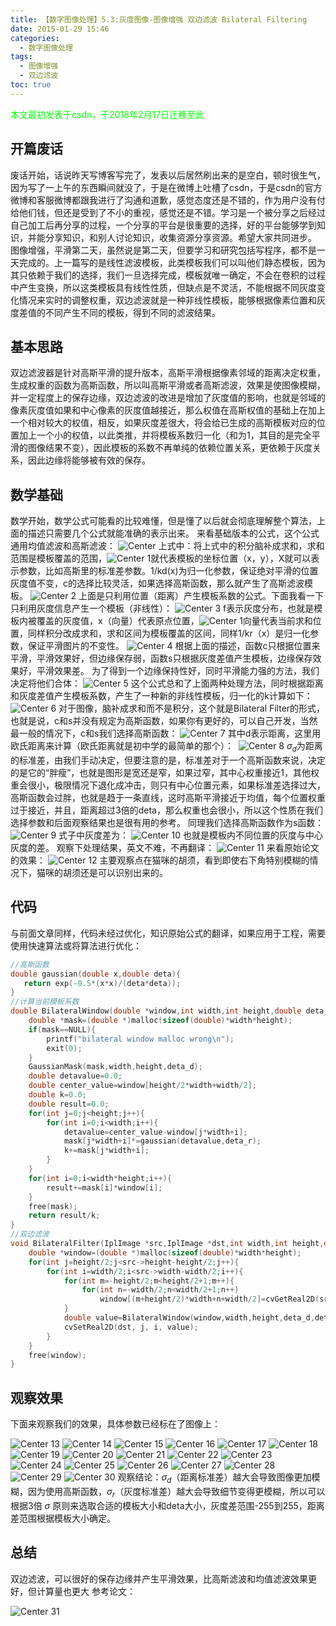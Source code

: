 ```yaml
---
title: 【数字图像处理】5.3:灰度图像-图像增强 双边滤波 Bilateral Filtering
date: 2015-01-29 15:46
categories:
  - 数字图像处理
tags:
  - 图像增强
  - 双边滤波
toc: true
---
```

<font color="00FF00">本文最初发表于csdn，于2018年2月17日迁移至此</font>
## 开篇废话
废话开始，话说昨天写博客写完了，发表以后居然刷出来的是空白，顿时很生气，因为写了一上午的东西瞬间就没了，于是在微博上吐槽了csdn，于是csdn的官方微博和客服微博都跟我进行了沟通和道歉，感觉态度还是不错的，作为用户没有付给他们钱，但还是受到了不小的重视，感觉还是不错。学习是一个被分享之后经过自己加工后再分享的过程，一个分享的平台是很重要的选择，好的平台能够学到知识，并能分享知识，和别人讨论知识，收集资源分享资源。希望大家共同进步。
图像增强，平滑第二天，虽然说是第二天，但要学习和研究包括写程序，都不是一天完成的。上一篇写的是线性滤波模板，此类模板我们可以叫他们静态模板，因为其只依赖于我们的选择，我们一旦选择完成，模板就唯一确定，不会在卷积的过程中产生变换，所以这类模板具有线性性质，但缺点是不灵活，不能根据不同灰度变化情况来实时的调整权重，双边滤波就是一种非线性模板，能够根据像素位置和灰度差值的不同产生不同的模板，得到不同的滤波结果。
## 基本思路
双边滤波器是针对高斯平滑的提升版本，高斯平滑根据像素邻域的距离决定权重，生成权重的函数为高斯函数，所以叫高斯平滑或者高斯滤波，效果是使图像模糊，并一定程度上的保存边缘，双边滤波的改进是增加了灰度值的影响，也就是邻域的像素灰度值如果和中心像素的灰度值越接近，那么权值在高斯权值的基础上在加上一个相对较大的权值，相反，如果灰度差很大，将会给已生成的高斯模板对应的位置加上一个小的权值，以此类推，并将模板系数归一化（和为1，其目的是完全平滑的图像结果不变），因此模板的系数不再单纯的依赖位置关系，更依赖于灰度关系，因此边缘将能够被有效的保存。
## 数学基础
数学开始，数学公式可能看的比较难懂，但是懂了以后就会彻底理解整个算法，上面的描述只需要几个公式就能准确的表示出来。
来看基础版本的公式，这个公式通用均值滤波和高斯滤波：
![Center][]
上式中：将上式中的积分脑补成求和，求和范围是模板覆盖的范围，![Center 1][]就代表模板的坐标位置（x，y），X就可以表示参数，比如高斯里的标准差参数。1/kd(x)为归一化参数，保证绝对平滑的位置灰度值不变，c的选择比较灵活，如果选择高斯函数，那么就产生了高斯滤波模板。
![Center 2][]
上面是只利用位置（距离）产生模板系数的公式。下面我看一下只利用灰度信息产生一个模板（非线性）：
![Center 3][]
f表示灰度分布，也就是模板内被覆盖的灰度值，x（向量）代表原点位置，![Center 1][]向量代表当前求和位置，同样积分改成求和，求和区间为模板覆盖的区间，同样1/kr（x）是归一化参数，保证平滑图片的不变性。
![Center 4][]
根据上面的描述，函数c只根据位置来平滑，平滑效果好，但边缘保存弱，函数s只根据灰度差值产生模板，边缘保存效果好，平滑效果差。
为了得到一个边缘保持性好，同时平滑能力强的方法，我们决定将他们合体：
![Center 5][]
这个公式总和了上面两种处理方法，同时根据距离和灰度差值产生模板系数，产生了一种新的非线性模板，归一化的k计算如下：
![Center 6][]
对于图像，脑补成求和而不是积分，这个就是Bilateral Filter的形式，也就是说，c和s并没有规定为高斯函数，如果你有更好的，可以自己开发，当然最一般的情况下，c和s我们选择高斯函数：
![Center 7][]
其中d表示距离，这里用欧氏距离来计算（欧氏距离就是初中学的最简单的那个）： 
![Center 8][]
$\sigma_d$为距离的标准差，由我们手动决定，但要注意的是，标准差对于一个高斯函数来说，决定的是它的“胖瘦”，也就是图形是宽还是窄，如果过窄，其中心权重接近1，其他权重会很小，极限情况下退化成冲击，则只有中心位置元素，如果标准差选择过大，高斯函数会过胖，也就是趋于一条直线，这时高斯平滑接近于均值，每个位置权重过于接近，并且，距离超过3倍的deta，那么权重也会很小，所以这个性质在我们选择参数和后面观察结果也是很有用的参考。
同理我们选择高斯函数作为s函数：
![Center 9][]
式子中灰度差为：
![Center 10][]
也就是模板内不同位置的灰度与中心灰度的差。
观察下处理结果，英文不难，不再翻译：
![Center 11][]
来看原始论文的效果：
![Center 12][]
主要观察点在猫咪的胡须，看到即使右下角特别模糊的情况下，猫咪的胡须还是可以识别出来的。
## 代码
与前面文章同样，代码未经过优化，知识原始公式的翻译，如果应用于工程，需要使用快速算法或将算法进行优化：
```c++
//高斯函数
double gaussian(double x,double deta){
   return exp(-0.5*(x*x)/(deta*deta));
}
//计算当前模板系数
double BilateralWindow(double *window,int width,int height,double deta_d,double deta_r){
    double *mask=(double *)malloc(sizeof(double)*width*height);
    if(mask==NULL){
        printf("bilateral window malloc wrong\n");
        exit(0);
    }
    GaussianMask(mask,width,height,deta_d);
    double detavalue=0.0;
    double center_value=window[height/2*width+width/2];
    double k=0.0;
    double result=0.0;
    for(int j=0;j<height;j++){
        for(int i=0;i<width;i++){
            detavalue=center_value-window[j*width+i];
            mask[j*width+i]*=gaussian(detavalue,deta_r);
            k+=mask[j*width+i];
        }
    }
    for(int i=0;i<width*height;i++){
        result+=mask[i]*window[i];
    }
    free(mask);
    return result/k;
}
//双边滤波
void BilateralFilter(IplImage *src,IplImage *dst,int width,int height,double deta_d,double deta_r){
    double *window=(double *)malloc(sizeof(double)*width*height);
    for(int j=height/2;j<src->height-height/2;j++){
        for(int i=width/2;i<src->width-width/2;i++){
            for(int m=-height/2;m<height/2+1;m++){
                for(int n=-width/2;n<width/2+1;n++)
                    window[(m+height/2)*width+n+width/2]=cvGetReal2D(src, j+m, i+n);
            }
            double value=BilateralWindow(window,width,height,deta_d,deta_r);
            cvSetReal2D(dst, j, i, value);
        }
    }
    free(window);
}
```
## 观察效果
下面来观察我们的效果，具体参数已经标在了图像上：

![Center 13][]
![Center 14][]
![Center 15][]
![Center 16][]
![Center 17][]
![Center 18][]
![Center 19][]
![Center 20][]
![Center 21][]
![Center 22][]
![Center 23][]
![Center 24][]
![Center 25][]
![Center 26][]
![Center 27][]
![Center 28][]
![Center 29][]
![Center 30][]
观察结论：$\sigma_d$（距离标准差）越大会导致图像更加模糊，因为使用高斯函数，$\sigma_r$（灰度标准差）越大会导致细节变得更模糊，所以可以根据3倍 $\sigma$ 原则来选取合适的模板大小和deta大小，灰度差范围-255到255，距离差范围根据模板大小确定。

## 总结
双边滤波，可以很好的保存边缘并产生平滑效果，比高斯滤波和均值滤波效果更好，但计算量也更大
参考论文：

![Center 31][]







[Center]: DIP-5-3-灰度图像-图像增强-双边滤波BilateralFiltering/20150129144428942.png
[Center 1]: DIP-5-3-灰度图像-图像增强-双边滤波BilateralFiltering/20150129144755475.png
[Center 2]: DIP-5-3-灰度图像-图像增强-双边滤波BilateralFiltering/20150129145111704.png
[Center 3]: DIP-5-3-灰度图像-图像增强-双边滤波BilateralFiltering/20150129145404287.png
[Center 4]: DIP-5-3-灰度图像-图像增强-双边滤波BilateralFiltering/20150129145813340.png
[Center 5]: DIP-5-3-灰度图像-图像增强-双边滤波BilateralFiltering/20150129150801315.png
[Center 6]: DIP-5-3-灰度图像-图像增强-双边滤波BilateralFiltering/20150129150653946.png
[Center 7]: DIP-5-3-灰度图像-图像增强-双边滤波BilateralFiltering/20150129151118288.png
[cute.gif]: http://static.blog.csdn.net/xheditor/xheditor_emot/default/cute.gif
[Center 8]: DIP-5-3-灰度图像-图像增强-双边滤波BilateralFiltering/20150129151125480.png
[Center 9]: DIP-5-3-灰度图像-图像增强-双边滤波BilateralFiltering/20150129152126994.png
[Center 10]: DIP-5-3-灰度图像-图像增强-双边滤波BilateralFiltering/20150129152138686.png
[Center 11]: DIP-5-3-灰度图像-图像增强-双边滤波BilateralFiltering/20150129152643090.png
[Center 12]: DIP-5-3-灰度图像-图像增强-双边滤波BilateralFiltering/20150129152737940.png
[Center 13]: DIP-5-3-灰度图像-图像增强-双边滤波BilateralFiltering/20150129153208389.png
[Center 14]: DIP-5-3-灰度图像-图像增强-双边滤波BilateralFiltering/20150129153154185.png
[Center 15]: DIP-5-3-灰度图像-图像增强-双边滤波BilateralFiltering/20150129153203607.png
[Center 16]: DIP-5-3-灰度图像-图像增强-双边滤波BilateralFiltering/20150129153215369.png
[Center 17]: DIP-5-3-灰度图像-图像增强-双边滤波BilateralFiltering/20150129153226539.png
[Center 18]: DIP-5-3-灰度图像-图像增强-双边滤波BilateralFiltering/20150129153311538.png
[Center 19]: DIP-5-3-灰度图像-图像增强-双边滤波BilateralFiltering/20150129153344782.png
[Center 20]: DIP-5-3-灰度图像-图像增强-双边滤波BilateralFiltering/20150129153355406.png
[Center 21]: DIP-5-3-灰度图像-图像增强-双边滤波BilateralFiltering/20150129153336552.png
[Center 22]: DIP-5-3-灰度图像-图像增强-双边滤波BilateralFiltering/20150129153421801.png
[Center 23]: DIP-5-3-灰度图像-图像增强-双边滤波BilateralFiltering/20150129153510910.png
[Center 24]: DIP-5-3-灰度图像-图像增强-双边滤波BilateralFiltering/20150129153532141.png
[Center 25]: DIP-5-3-灰度图像-图像增强-双边滤波BilateralFiltering/20150129153550487.png
[Center 26]: DIP-5-3-灰度图像-图像增强-双边滤波BilateralFiltering/20150129153536064.png
[Center 27]: DIP-5-3-灰度图像-图像增强-双边滤波BilateralFiltering/20150129153554690.png
[Center 28]: DIP-5-3-灰度图像-图像增强-双边滤波BilateralFiltering/20150129153659564.png
[Center 29]: DIP-5-3-灰度图像-图像增强-双边滤波BilateralFiltering/20150129153727573.png
[Center 30]: DIP-5-3-灰度图像-图像增强-双边滤波BilateralFiltering/20150129153835535.png
[Center 31]: DIP-5-3-灰度图像-图像增强-双边滤波BilateralFiltering/20150129154416084.png
